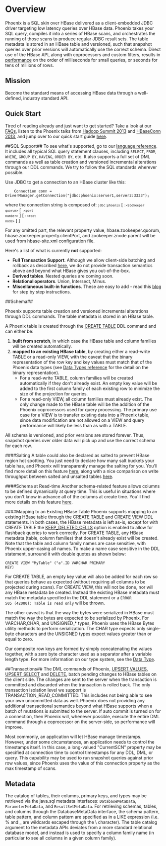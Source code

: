# Overview

Phoenix is a SQL skin over HBase delivered as a client-embedded JDBC driver targeting low latency queries over HBase data. Phoenix takes your SQL query, compiles it into a series of HBase scans, and orchestrates the running of those scans to produce regular JDBC result sets. The table metadata is stored in an HBase table and versioned, such that snapshot queries over prior versions will automatically use the correct schema. Direct use of the HBase API, along with coprocessors and custom filters, results in [performance](performance.html) on the order of milliseconds for small queries, or seconds for tens of millions of rows. 

## Mission
Become the standard means of accessing HBase data through a well-defined, industry standard API.

## Quick Start
Tired of reading already and just want to get started? Take a look at our [FAQs](faq.html), listen to the Phoenix talks from [Hadoop Summit 2013](http://www.youtube.com/watch?v=YHsHdQ08trg) and [HBaseConn 2013](http://www.cloudera.com/content/cloudera/en/resources/library/hbasecon/hbasecon-2013--how-and-why-phoenix-puts-the-sql-back-into-nosql-video.html), and jump over to our quick start guide [here](Phoenix-in-15-minutes-or-less.html).

##SQL Support##
To see what's supported, go to our [language reference](grammar.html). It includes all typical SQL query statement clauses, including `SELECT`, `FROM`, `WHERE`, `GROUP BY`, `HAVING`, `ORDER BY`, etc. It also supports a full set of DML commands as well as table creation and versioned incremental alterations through our DDL commands. We try to follow the SQL standards wherever possible.

<a id="connStr"></a>Use JDBC to get a connection to an HBase cluster like this:

        Connection conn = DriverManager.getConnection("jdbc:phoenix:server1,server2:3333");
where the connection string is composed of:
<code><small>jdbc:phoenix</small></code> [ <code><small>:&lt;zookeeper quorum&gt;</small></code> [ <code><small>:&lt;port number&gt;</small></code> ] [ <code><small>:&lt;root node&gt;</small></code> ] ]

For any omitted part, the relevant property value, hbase.zookeeper.quorum, hbase.zookeeper.property.clientPort, and zookeeper.znode.parent will be used from hbase-site.xml configuration file.

Here's a list of what is currently **not** supported:

* **Full Transaction Support**. Although we allow client-side batching and rollback as described [here](#transactions), we do not provide transaction semantics above and beyond what HBase gives you out-of-the-box.
* **Derived tables**. Nested queries are coming soon.
* **Relational operators**. Union, Intersect, Minus.
* **Miscellaneous built-in functions**. These are easy to add - read this [blog](http://phoenix-hbase.blogspot.com/2013/04/how-to-add-your-own-built-in-function.html) for step by step instructions.

##<a id="schema"></a>Schema##

Phoenix supports table creation and versioned incremental alterations through DDL commands. The table metadata is stored in an HBase table.

A Phoenix table is created through the [CREATE TABLE](grammar.html#create) DDL command and can either be:

1. **built from scratch**, in which case the HBase table and column families will be created automatically.
2. **mapped to an existing HBase table**, by creating either a read-write TABLE or a read-only VIEW, with the caveat that the binary representation of the row key and key values must match that of the Phoenix data types (see [Data Types reference](datatypes.html) for the detail on the binary representation).
    * For a read-write TABLE, column families will be created automatically if they don't already exist. An empty key value will be added to the first column family of each existing row to minimize the size of the projection for queries.
    * For a read-only VIEW, all column families must already exist. The only change made to the HBase table will be the addition of the Phoenix coprocessors used for query processing. The primary use case for a VIEW is to transfer existing data into a Phoenix table, since data modification are not allowed on a VIEW and query performance will likely be less than as with a TABLE.

All schema is versioned, and prior versions are stored forever. Thus, snapshot queries over older data will pick up and use the correct schema for each row.

####Salting
A table could also be declared as salted to prevent HBase region hot spotting. You just need to declare how many salt buckets your table has, and Phoenix will transparently manage the salting for you. You'll find more detail on this feature [here](salted.html), along with a nice comparison on write throughput between salted and unsalted tables [here](performance.htm#salting).

####Schema at Read-time
Another schema-related feature allows columns to be defined dynamically at query time. This is useful in situations where you don't know in advance all of the columns at create time. You'll find more details on this feature [here](dynamic_columns.html).

####<a id="mapping"></a>Mapping to an Existing HBase Table
Phoenix supports mapping to an existing HBase table through the [CREATE TABLE](grammar.html#create) and [CREATE VIEW](grammar.html#create) DDL statements. In both cases, the HBase metadata is left as-is, except for with CREATE TABLE the [KEEP_DELETED_CELLS](http://hbase.apache.org/book/cf.keep.deleted.html) option is enabled to allow for flashback queries to work correctly. For CREATE TABLE, any HBase metadata (table, column families) that doesn't already exist will be created. Note that the table and column family names are case sensitive, with Phoenix upper-casing all names. To make a name case sensitive in the DDL statement, surround it with double quotes as shown below:
      <pre><code>CREATE VIEW "MyTable" ("a".ID VARCHAR PRIMARY KEY)</code></pre>

For CREATE TABLE, an empty key value will also be added for each row so that queries behave as expected (without requiring all columns to be projected during scans). For CREATE VIEW, this will not be done, nor will any HBase metadata be created. Instead the existing HBase metadata must match the metadata specified in the DDL statement or a <code>ERROR 505 (42000): Table is read only</code> will be thrown.

The other caveat is that the way the bytes were serialized in HBase must match the way the bytes are expected to be serialized by Phoenix. For VARCHAR,CHAR, and UNSIGNED_* types, Phoenix uses the HBase Bytes utility methods to perform serialization. The CHAR type expects only single-byte characters and the UNSIGNED types expect values greater than or equal to zero.

Our composite row keys are formed by simply concatenating the values together, with a zero byte character used as a separator after a variable length type. For more information on our type system, see the [Data Type](datatypes.html).

##<a id="transactions"></a>Transactions##
The DML commands of Phoenix, [UPSERT VALUES](grammar.html#upsert_values), [UPSERT SELECT](grammar.html#upsert_select) and [DELETE](grammar.html#delete), batch pending changes to HBase tables on the client side. The changes are sent to the server when the transaction is committed and discarded when the transaction is rolled back. The only transaction isolation level we support is TRANSACTION_READ_COMMITTED. This includes not being able to see your own uncommitted data as well. Phoenix does not providing any additional transactional semantics beyond what HBase supports when a batch of mutations is submitted to the server. If auto commit is turned on for a connection, then Phoenix will, whenever possible, execute the entire DML command through a coprocessor on the server-side, so performance will improve.

Most commonly, an application will let HBase manage timestamps. However, under some circumstances, an application needs to control the timestamps itself. In this case, a long-valued "CurrentSCN" property may be specified at connection time to control timestamps for any DDL, DML, or query. This capability may be used to run snapshot queries against prior row values, since Phoenix uses the value of this connection property as the max timestamp of scans.

## Metadata ##
The catalog of tables, their columns, primary keys, and types may be retrieved via the java.sql metadata interfaces: `DatabaseMetaData`, `ParameterMetaData`, and `ResultSetMetaData`. For retrieving schemas, tables, and columns through the DatabaseMetaData interface, the schema pattern, table pattern, and column pattern are specified as in a LIKE expression (i.e. % and _ are wildcards escaped through the \ character). The table catalog argument to the metadata APIs deviates from a more standard relational database model, and instead is used to specify a column family name (in particular to see all columns in a given column family).
